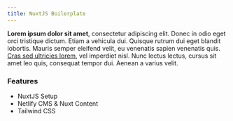 ```yaml
---
title: NuxtJS Boilerplate
---
```

**Lorem ipsum dolor sit amet**, consectetur adipiscing elit. Donec in odio eget orci tristique dictum. Etiam a vehicula dui. Quisque rutrum dui eget blandit lobortis. Mauris semper eleifend velit, eu venenatis sapien venenatis quis. [Cras sed ultricies lorem](https://www.google.com), vel imperdiet nisl. Nunc lectus lectus, cursus sit amet leo quis, consequat tempor dui. Aenean a varius velit.

### Features

* NuxtJS Setup
* Netlify CMS & Nuxt Content
* Tailwind CSS